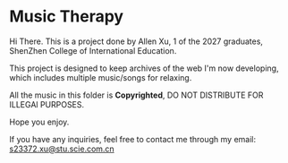 # Music Therapy
Hi There. This is a project done by Allen Xu, 1 of the 2027 graduates, ShenZhen College of International Education.

This project is designed to keep archives of the web I'm now developing, which includes multiple music/songs for relaxing.

All the music in this folder is **Copyrighted**, DO NOT DISTRIBUTE FOR ILLEGAl PURPOSES.

Hope you enjoy.

If you have any inquiries, feel free to contact me through my email: s23372.xu@stu.scie.com.cn
